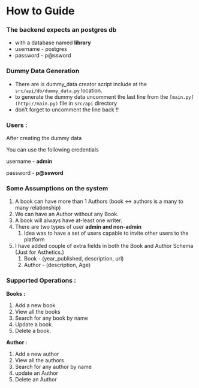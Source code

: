 # How to Guide

### The backend expects an postgres db

- with a database named **library**
- username - postgres
- password - p@ssword

### Dummy Data Generation

- There are is dummy_data creator script include at the `src/api/db/dummy_data.py` location.
- to generate the dummy data uncomment the last line from the `[main.py](http://main.py)` file in `src/api` directory
- don’t forget to uncomment the line back ‼️

### Users :

After creating the dummy data 

You can use the following credentials

username - **admin**

password  - **p@ssword**

### Some Assumptions on the system

1. A book can have more than 1 Authors (book ↔ authors is a many to many relationship)
2. We can have an Author without any Book.
3. A book will always have at-least one writer.
4. There are two types of user **admin and non-admin**
    1. Idea was to have a set of users capable to invite other users to the platform
5. I have added couple of extra fields in both the Book and Author Schema (Just for Asthetics.)
    1. Book - (year_published, description, url)
    2. Author - (description, Age)

### Supported Operations :

**Books :**

1. Add a new book
2. View all the books
3. Search for any book by name
4. Update a book.
5. Delete a book.

**Author :**

1. Add a new author
2. View all the authors
3. Search for any author by name
4. update an Author
5. Delete an Author